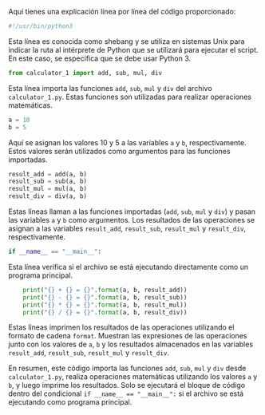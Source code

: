 Aquí tienes una explicación línea por línea del código proporcionado:

```python
#!/usr/bin/python3
```
Esta línea es conocida como shebang y se utiliza en sistemas Unix para indicar la ruta al intérprete de Python que se utilizará para ejecutar el script. En este caso, se especifica que se debe usar Python 3.

```python
from calculator_1 import add, sub, mul, div
```
Esta línea importa las funciones `add`, `sub`, `mul` y `div` del archivo `calculator_1.py`. Estas funciones son utilizadas para realizar operaciones matemáticas.

```python
a = 10
b = 5
```
Aquí se asignan los valores 10 y 5 a las variables `a` y `b`, respectivamente. Estos valores serán utilizados como argumentos para las funciones importadas.

```python
result_add = add(a, b)
result_sub = sub(a, b)
result_mul = mul(a, b)
result_div = div(a, b)
```
Estas líneas llaman a las funciones importadas (`add`, `sub`, `mul` y `div`) y pasan las variables `a` y `b` como argumentos. Los resultados de las operaciones se asignan a las variables `result_add`, `result_sub`, `result_mul` y `result_div`, respectivamente.

```python
if __name__ == "__main__":
```
Esta línea verifica si el archivo se está ejecutando directamente como un programa principal.

```python
    print("{} + {} = {}".format(a, b, result_add))
    print("{} - {} = {}".format(a, b, result_sub))
    print("{} * {} = {}".format(a, b, result_mul))
    print("{} / {} = {}".format(a, b, result_div))
```
Estas líneas imprimen los resultados de las operaciones utilizando el formato de cadena `format`. Muestran las expresiones de las operaciones junto con los valores de `a`, `b` y los resultados almacenados en las variables `result_add`, `result_sub`, `result_mul` y `result_div`.

En resumen, este código importa las funciones `add`, `sub`, `mul` y `div` desde `calculator_1.py`, realiza operaciones matemáticas utilizando los valores `a` y `b`, y luego imprime los resultados. Solo se ejecutará el bloque de código dentro del condicional `if __name__ == "__main__":` si el archivo se está ejecutando como programa principal.